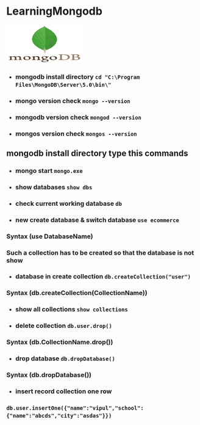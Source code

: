 # LearningMongodb

<code><img src="https://github.com/devicons/devicon/blob/master/icons/mongodb/mongodb-original-wordmark.svg" title="mongodb" alt="mongodb" width="200" height="100"/></code>

* ### mongodb install directory `cd "C:\Program Files\MongoDB\Server\5.0\bin\" `

* ### mongo version check `mongo --version`

* ### mongodb version check `mongod --version`

* ### mongos version check `mongos --version`

<h2>mongodb install directory type this commands</h2>

* ### mongo start `mongo.exe`

* ### show databases `show dbs`

* ### check current working database `db`

* ### new create database & switch database `use ecommerce` 
### Syntax (use DatabaseName)

### Such a collection has to be created so that the database is not show

* ### database in create collection `db.createCollection("user")` 
### Syntax (db.createCollection(CollectionName))

* ### show all collections `show collections`

* ### delete collection `db.user.drop()`
### Syntax (db.CollectionName.drop())

* ### drop database `db.dropDatabase()`
### Syntax (db.dropDatabase())

* ### insert record collection one row
### `db.user.insertOne({"name":"vipul","school":{"name":"abcds","city":"asdas"}})`

